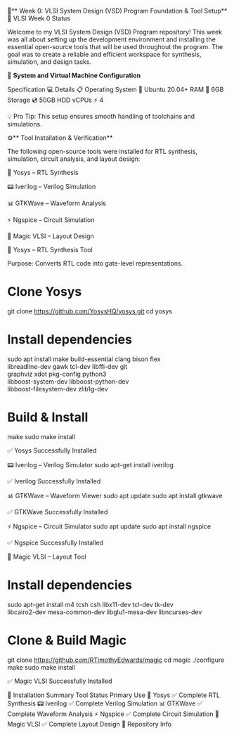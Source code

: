 🚀** Week 0: VLSI System Design (VSD) Program Foundation & Tool Setup**
📌 VLSI Week 0 Status

Welcome to my VLSI System Design (VSD) Program repository!
This week was all about setting up the development environment and installing the essential open-source tools that will be used throughout the program. The goal was to create a reliable and efficient workspace for synthesis, simulation, and design tasks.

🎯 **System and Virtual Machine Configuration**

Specification 💻	Details 📋
Operating System 🐧	Ubuntu 20.04+
RAM 💾	6GB
Storage 💿	50GB HDD
vCPUs ⚡	4

💡 Pro Tip: This setup ensures smooth handling of toolchains and simulations.

⚙️** Tool Installation & Verification**

The following open-source tools were installed for RTL synthesis, simulation, circuit analysis, and layout design:

🧠 Yosys – RTL Synthesis

📟 Iverilog – Verilog Simulation

📊 GTKWave – Waveform Analysis

⚡ Ngspice – Circuit Simulation

🎨 Magic VLSI – Layout Design

🧠 Yosys – RTL Synthesis Tool

Purpose: Converts RTL code into gate-level representations.

# Clone Yosys
git clone https://github.com/YosysHQ/yosys.git
cd yosys 

# Install dependencies
sudo apt install make build-essential clang bison flex \
libreadline-dev gawk tcl-dev libffi-dev git \
graphviz xdot pkg-config python3 \
libboost-system-dev libboost-python-dev \
libboost-filesystem-dev zlib1g-dev

# Build & Install
make 
sudo make install


✅ Yosys Successfully Installed


📟 Iverilog – Verilog Simulator
sudo apt-get install iverilog


✅ Iverilog Successfully Installed

📊 GTKWave – Waveform Viewer
sudo apt update
sudo apt install gtkwave


✅ GTKWave Successfully Installed

⚡ Ngspice – Circuit Simulator
sudo apt update
sudo apt install ngspice


✅ Ngspice Successfully Installed

🎨 Magic VLSI – Layout Tool
# Install dependencies
sudo apt-get install m4 tcsh csh libx11-dev tcl-dev tk-dev \
libcairo2-dev mesa-common-dev libglu1-mesa-dev libncurses-dev

# Clone & Build Magic
git clone https://github.com/RTimothyEdwards/magic
cd magic
./configure
make
sudo make install


✅ Magic VLSI Successfully Installed

🎉 Installation Summary
Tool	Status	Primary Use
🧠 Yosys	✅ Complete	RTL Synthesis
📟 Iverilog	✅ Complete	Verilog Simulation
📊 GTKWave	✅ Complete	Waveform Analysis
⚡ Ngspice	✅ Complete	Circuit Simulation
🎨 Magic VLSI	✅ Complete	Layout Design
📂 Repository Info


